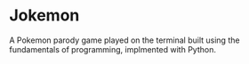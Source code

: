 # Jokemon
A Pokemon parody game played on the terminal built using the fundamentals of programming, implmented with Python.

